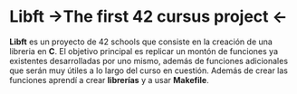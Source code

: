 # Libft ->The first 42 cursus project <-
**Libft** es un proyecto de 42 schools que consiste en la creación de una libreria en **C**.
El objetivo principal es replicar un montón de funciones ya existentes desarrolladas por uno mismo, además de      funciones adicionales que serán muy útiles a lo largo del curso en cuestión. Además de crear las funciones         aprendí a crear **librerías** y a usar **Makefile**.
